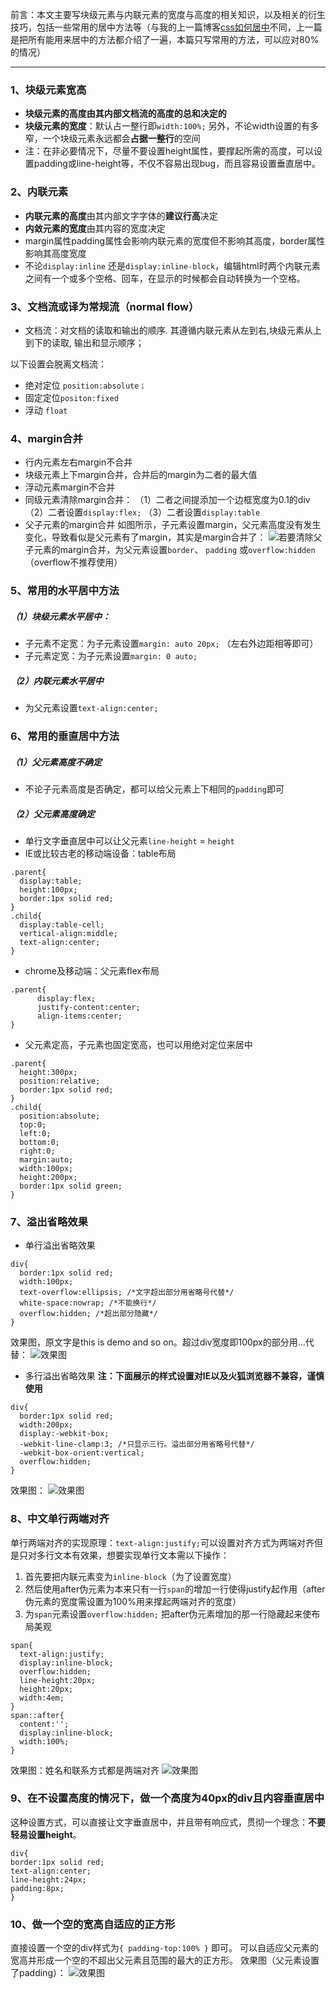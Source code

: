 前言：本文主要写块级元素与内联元素的宽度与高度的相关知识，以及相关的衍生技巧，包括一些常用的居中方法等（与我的上一篇博客[css如何居中](https://www.jianshu.com/p/ed4cf187c4f0)不同，上一篇是把所有能用来居中的方法都介绍了一遍，本篇只写常用的方法，可以应对80%的情况）

--------------------------------------------------

### 1、块级元素宽高

- **块级元素的高度由其内部文档流的高度的总和决定的**
- **块级元素的宽度**：默认占一整行即`width:100%;` 另外，不论width设置的有多窄，一个块级元素永远都会**占据一整行**的空间
- 注：在非必要情况下，尽量不要设置height属性，要撑起所需的高度，可以设置padding或line-height等，不仅不容易出现bug，而且容易设置垂直居中。

### 2、内联元素

- **内联元素的高度**由其内部文字字体的**建议行高**决定
-  **内敛元素的宽度**由其内容的宽度决定
- margin属性padding属性会影响内联元素的宽度但不影响其高度，border属性影响其高度宽度
- 不论`display:inline` 还是`display:inline-block`，编辑html时两个内联元素之间有一个或多个空格、回车，在显示的时候都会自动转换为一个空格。

### 3、文档流或译为常规流（normal flow）
- 文档流：对文档的读取和输出的顺序. 其遵循内联元素从左到右,块级元素从上到下的读取, 输出和显示顺序；

以下设置会脱离文档流：
- 绝对定位 `position:absolute；`
- 固定定位`positon:fixed`
- 浮动 `float`

### 4、margin合并
- 行内元素左右margin不合并
- 块级元素上下margin合并，合并后的margin为二者的最大值
- 浮动元素margin不合并
- 同级元素清除margin合并：
（1）二者之间提添加一个边框宽度为0.1的div
（2）二者设置`display:flex;`
（3）二者设置`display:table`
- 父子元素的margin合并
如图所示，子元素设置margin，父元素高度没有发生变化，导致看似是父元素有了margin，其实是margin合并了：
![](https://upload-images.jianshu.io/upload_images/11827773-6d2bb7e3553c5bf0.png?imageMogr2/auto-orient/strip%7CimageView2/2/w/1240)若要清除父子元素的margin合并，为父元素设置`border`、 `padding` 或`overflow:hidden`（overflow不推荐使用）

### 5、常用的水平居中方法

##### （1）块级元素水平居中：
- 子元素不定宽：为子元素设置`margin: auto 20px;` （左右外边距相等即可）
- 子元素定宽：为子元素设置`margin: 0 auto;`

##### （2）内联元素水平居中
- 为父元素设置`text-align:center;`

### 6、常用的垂直居中方法

##### （1）父元素高度不确定
- 不论子元素高度是否确定，都可以给父元素上下相同的`padding`即可 

##### （2）父元素高度确定 
- 单行文字垂直居中可以让父元素`line-height` = `height`
- IE或比较古老的移动端设备：table布局
```
.parent{
  display:table;
  height:100px;
  border:1px solid red;
}
.child{
  display:table-cell;
  vertical-align:middle;
  text-align:center;
}
```
- chrome及移动端：父元素flex布局
```
.parent{
      display:flex;
      justify-content:center;
      align-items:center;
}
```
- 父元素定高，子元素也固定宽高，也可以用绝对定位来居中
```
.parent{ 
  height:300px;
  position:relative;
  border:1px solid red;
}
.child{
  position:absolute;
  top:0;
  left:0;
  bottom:0;
  right:0;
  margin:auto;
  width:100px;
  height:200px;
  border:1px solid green;
}
```

### 7、溢出省略效果

- 单行溢出省略效果
```
div{
  border:1px solid red; 
  width:100px;
  text-overflow:ellipsis; /*文字超出部分用省略号代替*/
  white-space:nowrap; /*不能换行*/
  overflow:hidden; /*超出部分隐藏*/
}
```
效果图，原文字是this is demo and so on。超过div宽度即100px的部分用…代替：
![效果图](https://upload-images.jianshu.io/upload_images/11827773-9055c0ae84ea1130.png?imageMogr2/auto-orient/strip%7CimageView2/2/w/1240)


- 多行溢出省略效果
**注：下面展示的样式设置对IE以及火狐浏览器不兼容，谨慎使用**
```
div{
  border:1px solid red;
  width:200px;
  display:-webkit-box;
  -webkit-line-clamp:3; /*只显示三行。溢出部分用省略号代替*/
  -webkit-box-orient:vertical;
  overflow:hidden;
}
```
效果图：
![效果图](https://upload-images.jianshu.io/upload_images/11827773-0c0d7d2372c6847e.png?imageMogr2/auto-orient/strip%7CimageView2/2/w/1240)


### 8、中文单行两端对齐

单行两端对齐的实现原理：`text-align:justify;`可以设置对齐方式为两端对齐但是只对多行文本有效果，想要实现单行文本需以下操作：
1. 首先要把内联元素变为`inline-block`（为了设置宽度）
2. 然后使用after伪元素为本来只有一行`span`的增加一行使得justify起作用（after伪元素的宽度需设置为100%用来撑起两端对齐的宽度）
3. 为`span`元素设置`overflow:hidden;` 把after伪元素增加的那一行隐藏起来使布局美观
```
span{
  text-align:justify;
  display:inline-block;
  overflow:hidden;
  line-height:20px;
  height:20px;
  width:4em;
}
span::after{
  content:'';
  display:inline-block;
  width:100%;
}
```
效果图：姓名和联系方式都是两端对齐
![效果图](https://upload-images.jianshu.io/upload_images/11827773-7697b79293cf929a.png?imageMogr2/auto-orient/strip%7CimageView2/2/w/1240)



### 9、在不设置高度的情况下，做一个高度为40px的div且内容垂直居中

这种设置方式，可以直接让文字垂直居中，并且带有响应式，贯彻一个理念：**不要轻易设置height**。

```
div{
border:1px solid red;
text-align:center;
line-height:24px;
padding:8px;
}
```

### 10、做一个空的宽高自适应的正方形
直接设置一个空的div样式为`{ padding-top:100% }` 即可。
可以自适应父元素的宽高并形成一个空的不超出父元素且范围的最大的正方形。
效果图（父元素设置了padding）：
![效果图](https://upload-images.jianshu.io/upload_images/11827773-256b6463bf4b346c.png?imageMogr2/auto-orient/strip%7CimageView2/2/w/1240)

